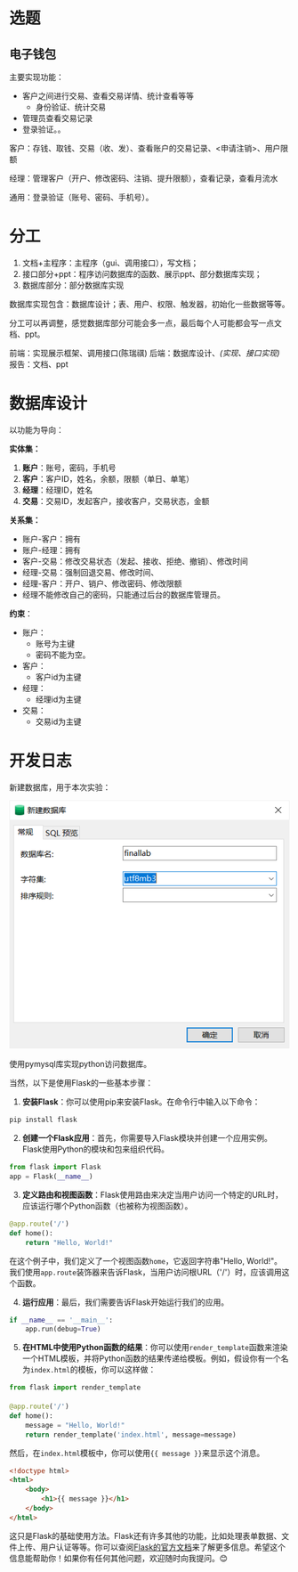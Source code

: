 # 选题

## 电子钱包

主要实现功能：
- 客户之间进行交易、查看交易详情、统计查看等等
  - 身份验证、统计交易
- 管理员查看交易记录
- 登录验证。。

客户：存钱、取钱、交易（收、发）、查看账户的交易记录、<申请注销>、用户限额

经理：管理客户（开户、修改密码、注销、提升限额），查看记录，查看月流水

通用：登录验证（账号、密码、手机号）。

# 分工

1. 文档+主程序：主程序（gui、调用接口），写文档；
2. 接口部分+ppt：程序访问数据库的函数、展示ppt、部分数据库实现；
3. 数据库部分：部分数据库实现

数据库实现包含：数据库设计；表、用户、权限、触发器，初始化一些数据等等。

分工可以再调整，感觉数据库部分可能会多一点，最后每个人可能都会写一点文档、ppt。

前端：实现展示框架、调用接口(陈瑞祺)
后端：数据库设计、*(实现、接口实现)*
报告：文档、ppt

# 数据库设计

以功能为导向：

**实体集：**

1. **账户**：账号，密码，手机号
2. **客户**：客户ID，姓名，余额，限额（单日、单笔）
3. **经理**：经理ID，姓名
4. **交易**：交易ID，发起客户，接收客户，交易状态，金额

**关系集：**

- 账户-客户：拥有
- 账户-经理：拥有
- 客户-交易：修改交易状态（发起、接收、拒绝、撤销）、修改时间
- 经理-交易：强制回退交易、修改时间、
- 经理-客户：开户、销户、修改密码、修改限额
- 经理不能修改自己的密码，只能通过后台的数据库管理员。

**约束**：
- 账户：
  - 账号为主键
  - 密码不能为空。
- 客户：
  - 客户id为主键
- 经理：
  - 经理id为主键
- 交易：
  - 交易id为主键

# 开发日志

新建数据库，用于本次实验：

![](imgs/2023-12-20-20-11-20.png)

使用pymysql库实现python访问数据库。


当然，以下是使用Flask的一些基本步骤：

1. **安装Flask**：你可以使用pip来安装Flask。在命令行中输入以下命令：

```bash
pip install flask
```

2. **创建一个Flask应用**：首先，你需要导入Flask模块并创建一个应用实例。Flask使用Python的模块和包来组织代码。

```python
from flask import Flask
app = Flask(__name__)
```

3. **定义路由和视图函数**：Flask使用路由来决定当用户访问一个特定的URL时，应该运行哪个Python函数（也被称为视图函数）。

```python
@app.route('/')
def home():
    return "Hello, World!"
```

在这个例子中，我们定义了一个视图函数`home`，它返回字符串"Hello, World!"。我们使用`app.route`装饰器来告诉Flask，当用户访问根URL（'/'）时，应该调用这个函数。

4. **运行应用**：最后，我们需要告诉Flask开始运行我们的应用。

```python
if __name__ == '__main__':
    app.run(debug=True)
```

5. **在HTML中使用Python函数的结果**：你可以使用`render_template`函数来渲染一个HTML模板，并将Python函数的结果传递给模板。例如，假设你有一个名为`index.html`的模板，你可以这样做：

```python
from flask import render_template

@app.route('/')
def home():
    message = "Hello, World!"
    return render_template('index.html', message=message)
```

然后，在`index.html`模板中，你可以使用`{{ message }}`来显示这个消息。

```html
<!doctype html>
<html>
    <body>
        <h1>{{ message }}</h1>
    </body>
</html>
```

这只是Flask的基础使用方法。Flask还有许多其他的功能，比如处理表单数据、文件上传、用户认证等等。你可以查阅[Flask的官方文档](http://flask.pocoo.org/docs/)来了解更多信息。希望这个信息能帮助你！如果你有任何其他问题，欢迎随时向我提问。😊